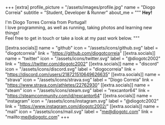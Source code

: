 +++
[extra]
profile_picture = "/assets/images/profile.jpg"
name = "Diogo Correia"
subtitle = "Student, Developer & Runner"
about_me = """
**Hey!**

I'm Diogo Torres Correia from Portugal!  
I love programming, as well as running, taking photos and learning new things!  
Feel free to get in touch or take a look at my past work below.
"""

[[extra.socials]]
name = "github"
icon = "/assets/icons/github.svg"
label = "diogotcorreia"
link = "https://github.com/diogotcorreia"
[[extra.socials]]
name = "twitter"
icon = "/assets/icons/twitter.svg"
label = "@diogotc2002"
link = "https://twitter.com/diogotc2002"
[[extra.socials]]
name = "discord"
icon = "/assets/icons/discord.svg"
label = "diogocorreia"
link = "https://discord.com/users/218721510649626635"
[[extra.socials]]
name = "strava"
icon = "/assets/icons/strava.svg"
label = "Diogo Correia"
link = "https://www.strava.com/athletes/22762930"
[[extra.socials]]
name = "steam"
icon = "/assets/icons/steam.svg"
label = "rexcantor64"
link = "https://steamcommunity.com/id/rexcantor64"
[[extra.socials]]
name = "instagram"
icon = "/assets/icons/instagram.svg"
label = "@diogotc2002"
link = "https://www.instagram.com/diogotc2002/"
[[extra.socials]]
name = "mail"
icon = "/assets/icons/mail.svg"
label = "me@diogotc.com"
link = "mailto:me@diogotc.com"
+++

